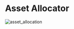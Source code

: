 # Asset Allocator


![asset_allocation](https://user-images.githubusercontent.com/72614349/103412086-bf019f00-4b30-11eb-8420-d3b128b673dc.png)

